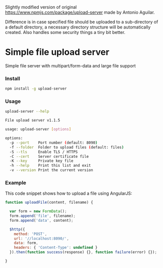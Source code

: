Slightly modified version of original https://www.npmjs.com/package/upload-server made by Antonio Aguilar.

Difference is in case specified file should be uploaded to a sub-directory of a default directory,
a necessary directory structure will be automatically created.
Also handles some security things a tiny bit better. 

# Simple file upload server

Simple file server with multipart/form-data and large file support

### Install 

```bash
npm install -g upload-server
```

### Usage

```bash
upload-server --help

File upload server v1.1.5

usage: upload-server [options]

options:
  -p --port    Port number (default: 8090)
  -f --folder  Folder to upload files (default: files)
  -S --tls     Enable TLS / HTTPS
  -C --cert    Server certificate file
  -K --key     Private key file
  -h --help    Print this list and exit
  -v --version Print the current version
```

### Example

This code snippet shows how to upload a file using AngularJS:

```javascript
function uploadFile(content, filename) {

  var form = new FormData();
  form.append('file', filename);
  form.append('data', content);

  $http({
    method: 'POST',
    url: '//localhost:8090/',
    data: form,
    headers: { 'Content-Type': undefined }
  }).then(function success(response) {}, function failure(error) {});

}
```
